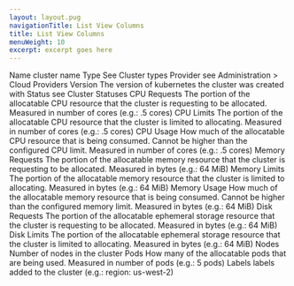 ```yaml
---
layout: layout.pug
navigationTitle: List View Columns
title: List View Columns
menuWeight: 10
excerpt: excerpt goes here
---
```

Name
cluster name
Type
See Cluster types
Provider
see Administration > Cloud Providers
Version
The version of kubernetes the cluster was created with
Status
see Cluster Statuses
CPU Requests
The portion of the allocatable CPU resource that the cluster is requesting to be allocated. Measured in number of cores (e.g.: .5 cores)
CPU Limits
The portion of the allocatable CPU resource that the cluster is limited to allocating. Measured in number of cores (e.g.: .5 cores)
CPU Usage
How much of the allocatable CPU resource that is being consumed. Cannot be higher than the configured CPU limit. Measured in number of cores (e.g.: .5 cores)
Memory Requests
The portion of the allocatable memory resource that the cluster is requesting to be allocated. Measured in bytes (e.g.: 64 MiB)
Memory Limits
The portion of the allocatable memory resource that the cluster is limited to allocating. Measured in bytes (e.g.: 64 MiB)
Memory Usage
How much of the allocatable memory resource that is being consumed. Cannot be higher than the configured memory limit. Measured in bytes (e.g.: 64 MiB)
Disk Requests
The portion of the allocatable ephemeral storage resource that the cluster is requesting to be allocated. Measured in bytes (e.g.: 64 MiB)
Disk Limits
The portion of the allocatable ephemeral storage resource that the cluster is limited to allocating. Measured in bytes (e.g.: 64 MiB)
Nodes
Number of nodes in the cluster
Pods
How many of the allocatable pods that are being used. Measured in number of pods (e.g.: 5 pods)
Labels
labels added to the cluster (e.g.: region: us-west-2)